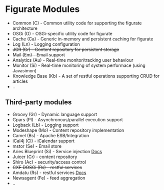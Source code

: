 Figurate Modules
================

* Common (C) - Common utility code for supporting the figurate architecture
* OSGi (O) - OSGi-specific utility code for figurate
* Cache (Ca) - Generic in-memory and persistent caching for figurate
* Log (Ln) - Logging configuration
* ~~JCR (Cr) - Content repository for persistent storage~~
* ~~Mail (Em) - Email support~~
* Analytics (Au) - Real-time monitor/tracking user behaviour
* Monitor (Si) - Real-time monitoring of system performace (using Javasimon)
* Knowledge Base (Kb) - A set of restful operations supporting CRUD for articles
* ..

Third-party modules
-------------------

* Groovy (Gr) - Dynamic language support
* Gpars (Pl) - Asynchronous/parallel execution support
* Logback (Lb) - Logging support
* Modeshape (Mo) - Content repository implementation
* Camel (Bs) - Apache ESB/Integration
* iCal4j (Cl) - iCalendar support
* mstor (Se) - Email store
* Aries Blueprint (Si) - Service injection [Docs](http://aries.apache.org/modules/blueprintannotation.html)
* Juicer (Cr) - content repository
* Shiro (Ac) - security/access control
* ~~CXF DOSGi (Rs) - restful services~~
* Amdatu (Rs) - restful services [Docs](http://www.amdatu.org/components/web.html)
* Newsagent (Fe) - feed aggregation
* ..
